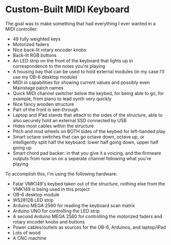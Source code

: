 # Custom-Built MIDI Keyboard

The goal was to make something that had everything I ever wanted in a MIDI controller:

* 49 fully weighted keys
* Motorized faders
* Nice back-lit rotary encoder knobs
* Back-lit RGB buttons
* An LED strip on the front of the keyboard that lights up in correspondence to the notes you're playing
* A housing bay that can be used to hold external modules (in my case I'll use my OB-6 desktop module)
* MIDI in capabilities for showing current values and possibly even Mainstage patch names
* Quick MIDI channel switcher below the keybed, for being able to go, for example, from piano to lead synth very quickly
* Nice fancy wooden structure
* Part of the front is see-through
* Laptop and iPad stands that attach to the sides of the structure, able to also securely hold an external SSD connected by USB
* Hides most cables within the structure
* Pitch and mod wheels on BOTH sides of the keybed for left-handed play
* Smart octave switches that can go octave down, octave up, or intelligently split half the keyboard: lower half going down, upper half going up
* Smart chord pad backer: in that you give it a voicing, and the firmware outputs from now on on a seperate channel following what you're playing

To accomplish this, I'm using the following hardware:

* Fatar VMK149's keybed taken out of the structure, nothing else from the VMK149 is being used in this project
* OB-6 desktop module
* WS2812B LED strip
* Arduino MEGA 2560 for reading the keyboard scan matrix
* Arduino UNO for controlling the LED strip
* A second Arduino MEGA 2560 for controlling the motorized faders and rotary encoder knobs and buttons
* Power cables/outlets as sources for the OB-6, Arduinos, and laptop/iPad
* Lots of wood
* A CNC machine
